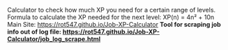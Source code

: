 Calculator to check how much XP you need for a certain range of levels.
Formula to calculate the XP needed for the next level: XP(n) = 4n² + 10n
Main Site: https://rot547.github.io/Job-XP-Calculator <b> 
Tool for scraping job info out of log file: https://rot547.github.io/Job-XP-Calculator/job_log_scrape.html
